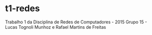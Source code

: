 # t1-redes
Trabalho 1 da Disciplina de Redes de Computadores - 2015
Grupo 15 - Lucas Tognoli Munhoz e Rafael Martins de Freitas
